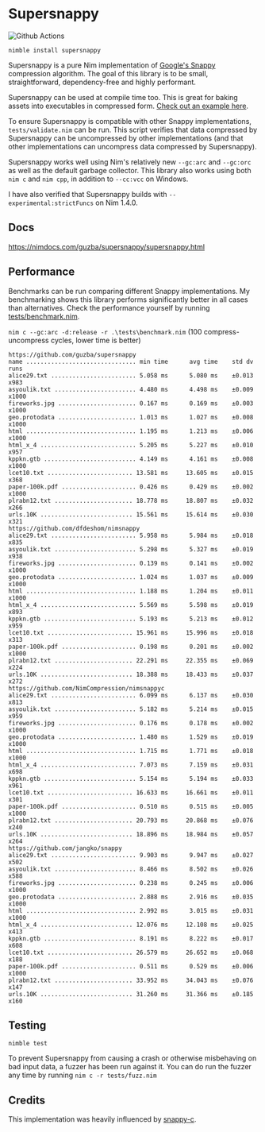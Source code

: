 # Supersnappy

![Github Actions](https://github.com/guzba/supersnappy/workflows/Github%20Actions/badge.svg)

`nimble install supersnappy`

Supersnappy is a pure Nim implementation of [Google's Snappy](https://github.com/google/snappy) compression algorithm. The goal of this library is to be small, straightforward, dependency-free and highly performant.

Supersnappy can be used at compile time too. This is great for baking assets into executables in compressed form. [Check out an example here](https://github.com/guzba/supersnappy/blob/master/examples/compiletime.nim).

To ensure Supersnappy is compatible with other Snappy implementations, `tests/validate.nim` can be run. This script verifies that data compressed by Supersnappy can be uncompressed by other implementations (and that other implementations can uncompress data compressed by Supersnappy).

Supersnappy works well using Nim's relatively new `--gc:arc` and `--gc:orc` as well as the default garbage collector. This library also works using both `nim c` and `nim cpp`, in addition to `--cc:vcc` on Windows.

I have also verified that Supersnappy builds with `--experimental:strictFuncs` on Nim 1.4.0.

## Docs

https://nimdocs.com/guzba/supersnappy/supersnappy.html

## Performance

Benchmarks can be run comparing different Snappy implementations. My benchmarking shows this library performs significantly better in all cases than alternatives. Check the performance yourself by running [tests/benchmark.nim](https://github.com/guzba/supersnappy/blob/master/tests/benchmark.nim).

`nim c --gc:arc -d:release -r .\tests\benchmark.nim` (100 compress-uncompress cycles, lower time is better)

```
https://github.com/guzba/supersnappy
name ............................... min time      avg time    std dv   runs
alice29.txt ........................ 5.058 ms      5.080 ms    ±0.013   x983
asyoulik.txt ....................... 4.480 ms      4.498 ms    ±0.009  x1000
fireworks.jpg ...................... 0.167 ms      0.169 ms    ±0.003  x1000
geo.protodata ...................... 1.013 ms      1.027 ms    ±0.008  x1000
html ............................... 1.195 ms      1.213 ms    ±0.006  x1000
html_x_4 ........................... 5.205 ms      5.227 ms    ±0.010   x957
kppkn.gtb .......................... 4.149 ms      4.161 ms    ±0.008  x1000
lcet10.txt ........................ 13.581 ms     13.605 ms    ±0.015   x368
paper-100k.pdf ..................... 0.426 ms      0.429 ms    ±0.002  x1000
plrabn12.txt ...................... 18.778 ms     18.807 ms    ±0.032   x266
urls.10K .......................... 15.561 ms     15.614 ms    ±0.030   x321
https://github.com/dfdeshom/nimsnappy
alice29.txt ........................ 5.958 ms      5.984 ms    ±0.018   x835
asyoulik.txt ....................... 5.298 ms      5.327 ms    ±0.019   x938
fireworks.jpg ...................... 0.139 ms      0.141 ms    ±0.002  x1000
geo.protodata ...................... 1.024 ms      1.037 ms    ±0.009  x1000
html ............................... 1.188 ms      1.204 ms    ±0.011  x1000
html_x_4 ........................... 5.569 ms      5.598 ms    ±0.019   x893
kppkn.gtb .......................... 5.193 ms      5.213 ms    ±0.012   x959
lcet10.txt ........................ 15.961 ms     15.996 ms    ±0.018   x313
paper-100k.pdf ..................... 0.198 ms      0.201 ms    ±0.002  x1000
plrabn12.txt ...................... 22.291 ms     22.355 ms    ±0.069   x224
urls.10K .......................... 18.388 ms     18.433 ms    ±0.037   x272
https://github.com/NimCompression/nimsnappyc
alice29.txt ........................ 6.099 ms      6.137 ms    ±0.030   x813
asyoulik.txt ....................... 5.182 ms      5.214 ms    ±0.015   x959
fireworks.jpg ...................... 0.176 ms      0.178 ms    ±0.002  x1000
geo.protodata ...................... 1.480 ms      1.529 ms    ±0.019  x1000
html ............................... 1.715 ms      1.771 ms    ±0.018  x1000
html_x_4 ........................... 7.073 ms      7.159 ms    ±0.031   x698
kppkn.gtb .......................... 5.154 ms      5.194 ms    ±0.033   x961
lcet10.txt ........................ 16.633 ms     16.661 ms    ±0.011   x301
paper-100k.pdf ..................... 0.510 ms      0.515 ms    ±0.005  x1000
plrabn12.txt ...................... 20.793 ms     20.868 ms    ±0.076   x240
urls.10K .......................... 18.896 ms     18.984 ms    ±0.057   x264
https://github.com/jangko/snappy
alice29.txt ........................ 9.903 ms      9.947 ms    ±0.027   x502
asyoulik.txt ....................... 8.466 ms      8.502 ms    ±0.026   x588
fireworks.jpg ...................... 0.238 ms      0.245 ms    ±0.006  x1000
geo.protodata ...................... 2.888 ms      2.916 ms    ±0.035  x1000
html ............................... 2.992 ms      3.015 ms    ±0.031  x1000
html_x_4 .......................... 12.076 ms     12.108 ms    ±0.025   x413
kppkn.gtb .......................... 8.191 ms      8.222 ms    ±0.017   x608
lcet10.txt ........................ 26.579 ms     26.652 ms    ±0.068   x188
paper-100k.pdf ..................... 0.511 ms      0.529 ms    ±0.006  x1000
plrabn12.txt ...................... 33.952 ms     34.043 ms    ±0.076   x147
urls.10K .......................... 31.260 ms     31.366 ms    ±0.185   x160
```

## Testing
`nimble test`

To prevent Supersnappy from causing a crash or otherwise misbehaving on bad input data, a fuzzer has been run against it. You can do run the fuzzer any time by running `nim c -r tests/fuzz.nim`

## Credits

This implementation was heavily influenced by [snappy-c](https://github.com/andikleen/snappy-c).
